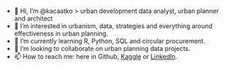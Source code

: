 - 👋 Hi, I’m @kacaatko > urban development data analyst, urban planner and architect
- 👀 I’m interested in urbanism, data, strategies and everything around effectiveness in urban planning. 
- 🌱 I’m currently learning R, Python, SQL and circular procurement. 
- 💞️ I’m looking to collaborate on urban planning data projects. 
- 📫 How to reach me: here in Github, [Kaggle](https://www.kaggle.com/kateinakovkov) or [LinkedIn](www.linkedin.com/in/kovarikovakaterina). 

<!---
kacaatko/kacaatko is a ✨ special ✨ repository because its `README.md` (this file) appears on your GitHub profile.
You can click the Preview link to take a look at your changes.
--->

